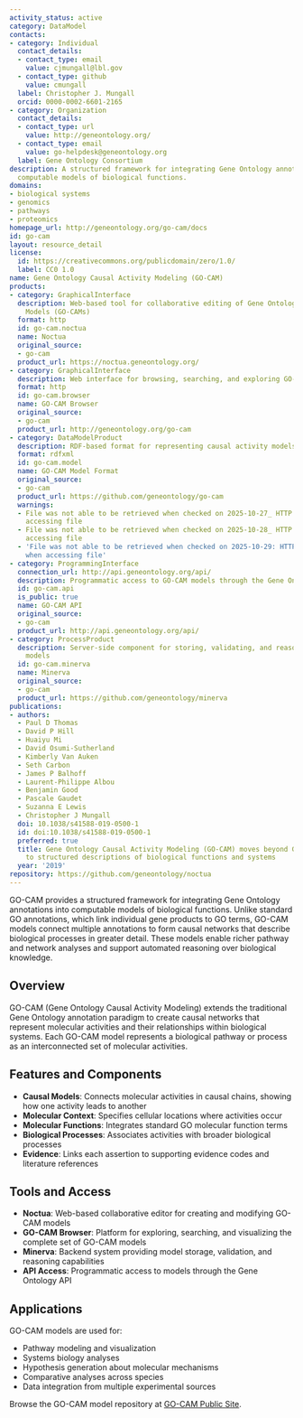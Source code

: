 ```yaml
---
activity_status: active
category: DataModel
contacts:
- category: Individual
  contact_details:
  - contact_type: email
    value: cjmungall@lbl.gov
  - contact_type: github
    value: cmungall
  label: Christopher J. Mungall
  orcid: 0000-0002-6601-2165
- category: Organization
  contact_details:
  - contact_type: url
    value: http://geneontology.org/
  - contact_type: email
    value: go-helpdesk@geneontology.org
  label: Gene Ontology Consortium
description: A structured framework for integrating Gene Ontology annotations into
  computable models of biological functions.
domains:
- biological systems
- genomics
- pathways
- proteomics
homepage_url: http://geneontology.org/go-cam/docs
id: go-cam
layout: resource_detail
license:
  id: https://creativecommons.org/publicdomain/zero/1.0/
  label: CC0 1.0
name: Gene Ontology Causal Activity Modeling (GO-CAM)
products:
- category: GraphicalInterface
  description: Web-based tool for collaborative editing of Gene Ontology Causal Activity
    Models (GO-CAMs)
  format: http
  id: go-cam.noctua
  name: Noctua
  original_source:
  - go-cam
  product_url: https://noctua.geneontology.org/
- category: GraphicalInterface
  description: Web interface for browsing, searching, and exploring GO-CAM models
  format: http
  id: go-cam.browser
  name: GO-CAM Browser
  original_source:
  - go-cam
  product_url: http://geneontology.org/go-cam
- category: DataModelProduct
  description: RDF-based format for representing causal activity models in Gene Ontology
  format: rdfxml
  id: go-cam.model
  name: GO-CAM Model Format
  original_source:
  - go-cam
  product_url: https://github.com/geneontology/go-cam
  warnings:
  - File was not able to be retrieved when checked on 2025-10-27_ HTTP 404 error when
    accessing file
  - File was not able to be retrieved when checked on 2025-10-28_ HTTP 404 error when
    accessing file
  - 'File was not able to be retrieved when checked on 2025-10-29: HTTP 404 error
    when accessing file'
- category: ProgrammingInterface
  connection_url: http://api.geneontology.org/api/
  description: Programmatic access to GO-CAM models through the Gene Ontology API
  id: go-cam.api
  is_public: true
  name: GO-CAM API
  original_source:
  - go-cam
  product_url: http://api.geneontology.org/api/
- category: ProcessProduct
  description: Server-side component for storing, validating, and reasoning over GO-CAM
    models
  id: go-cam.minerva
  name: Minerva
  original_source:
  - go-cam
  product_url: https://github.com/geneontology/minerva
publications:
- authors:
  - Paul D Thomas
  - David P Hill
  - Huaiyu Mi
  - David Osumi-Sutherland
  - Kimberly Van Auken
  - Seth Carbon
  - James P Balhoff
  - Laurent-Philippe Albou
  - Benjamin Good
  - Pascale Gaudet
  - Suzanna E Lewis
  - Christopher J Mungall
  doi: 10.1038/s41588-019-0500-1
  id: doi:10.1038/s41588-019-0500-1
  preferred: true
  title: Gene Ontology Causal Activity Modeling (GO-CAM) moves beyond GO annotations
    to structured descriptions of biological functions and systems
  year: '2019'
repository: https://github.com/geneontology/noctua
---
```

GO-CAM provides a structured framework for integrating Gene Ontology annotations into 
computable models of biological functions. Unlike standard GO annotations, which link 
individual gene products to GO terms, GO-CAM models connect multiple annotations to 
form causal networks that describe biological processes in greater detail. These models 
enable richer pathway and network analyses and support automated reasoning over 
biological knowledge.

## Overview

GO-CAM (Gene Ontology Causal Activity Modeling) extends the traditional Gene Ontology annotation paradigm to create causal networks that represent molecular activities and their relationships within biological systems. Each GO-CAM model represents a biological pathway or process as an interconnected set of molecular activities.

## Features and Components

- **Causal Models**: Connects molecular activities in causal chains, showing how one activity leads to another
- **Molecular Context**: Specifies cellular locations where activities occur
- **Molecular Functions**: Integrates standard GO molecular function terms
- **Biological Processes**: Associates activities with broader biological processes
- **Evidence**: Links each assertion to supporting evidence codes and literature references

## Tools and Access

- **Noctua**: Web-based collaborative editor for creating and modifying GO-CAM models
- **GO-CAM Browser**: Platform for exploring, searching, and visualizing the complete set of GO-CAM models
- **Minerva**: Backend system providing model storage, validation, and reasoning capabilities
- **API Access**: Programmatic access to models through the Gene Ontology API

## Applications

GO-CAM models are used for:
- Pathway modeling and visualization
- Systems biology analyses
- Hypothesis generation about molecular mechanisms
- Comparative analyses across species
- Data integration from multiple experimental sources

Browse the GO-CAM model repository at [GO-CAM Public Site](http://geneontology.org/go-cam).